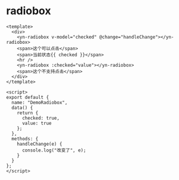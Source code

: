 <demo-mobile location="http://ui.dullar.xyz/earth/#/radiobox"></demo-mobile>
# radiobox

<demo-radiobox></demo-radiobox>

```vue
<template>
  <div>
    <yn-radiobox v-model="checked" @change="handleChange"></yn-radiobox>
    <span>这个可以点击</span>
    <span>当前状态{{ checked }}</span>
    <hr />
    <yn-radiobox :checked="value"></yn-radiobox>
    <span>这个不支持点击</span>
  </div>
</template>

<script>
export default {
  name: "DemoRadiobox",
  data() {
    return {
      checked: true,
      value: true
    };
  },
  methods: {
    handleChange(e) {
      console.log("改变了", e);
    }
  }
};
</script>

```